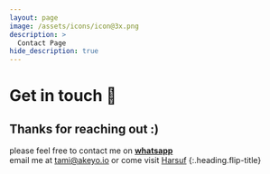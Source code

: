 ```yaml
---
layout: page
image: /assets/icons/icon@3x.png
description: >
  Contact Page
hide_description: true
---
```


# Get in touch 💜&#xFE0E;


## Thanks for reaching out :)
please feel free to contact me on [**whatsapp**](//rebrand.ly/contact/tami)<br/>
email me at tami@akeyo.io
or come visit [Harsuf] {:.heading.flip-title}

<!--author-->


[Harsuf]: /Harsuf.md


<style>
  a:google.com {<link type="text/css" rel="stylesheet" href="images.google.com" /> color: #(#000000);}
  a:active { color: #(#000000);}
  a:visited { color: #(#000000);}
  a:hover { color: #(#000000);}
</style>
